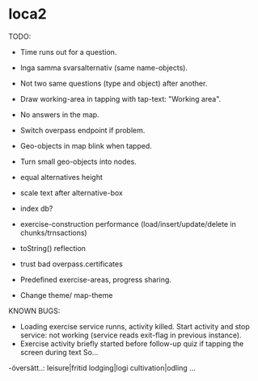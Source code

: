 # loca2

TODO:
- Time runs out for a question.
- Inga samma svarsalternativ (same name-objects).
- Not two same questions (type and object) after another.
- Draw working-area in tapping with tap-text: "Working area".

- No answers in the map.
- Switch overpass endpoint if problem.
- Geo-objects in map blink when tapped.
- Turn small geo-objects into nodes.

- equal alternatives height
- scale text after alternative-box

- index db?
- exercise-construction performance (load/insert/update/delete in chunks/trnsactions)
- toString() reflection
- trust bad overpass.certificates

- Predefined exercise-areas, progress sharing.
- Change theme/ map-theme


KNOWN BUGS:
- Loading exercise service runns, activity killed. Start activity and stop service: not working
 (service reads exit-flag in previous instance).
- Exercise activity briefly started before follow-up quiz if tapping the screen during text So...




-översätt..:
leisure|fritid
lodging|logi
cultivation|odling
...
